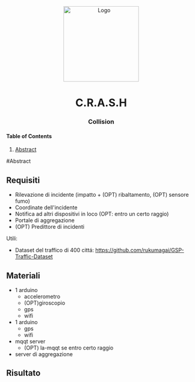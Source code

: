 <!-- PROJECT LOGO -->
<div align="center">
  <img src="https://github.com/user-attachments/assets/d3bdb664-5fdc-446d-9361-8037283497e7" alt="Logo" width="200" height="200">

  <h1 align="center">C.R.A.S.H</h1>
  <h3 align="center">Collision</h3>

</div>

<!-- TABLE OF CONTENTS -->

<h4><summary>Table of Contents</summary></h4>
<ol>
  <li><a href="#abstract">Abstract</a></li>
</ol>


#Abstract



## Requisiti
- Rilevazione di incidente (impatto + (OPT) ribaltamento, (OPT) sensore fumo)  
- Coordinate dell'incidente
- Notifica ad altri dispositivi in loco (OPT: entro un certo raggio)
- Portale di aggregazione
- (OPT) Predittore di incidenti

Utili:
- Dataset del traffico di 400 cittá: https://github.com/rukumagai/GSP-Traffic-Dataset

## Materiali
- 1 arduino
  - accelerometro 
  - (OPT)giroscopio
  - gps
  - wifi 
- 1 arduino
  - gps
  - wifi
- mqqt server
  - (OPT) la-mqqt se entro certo raggio
- server di aggregazione

## Risultato
